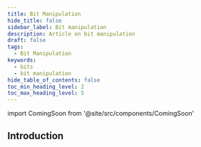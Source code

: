 ```yaml
---
title: Bit Manipulation
hide_title: false
sidebar_label: Bit manipulation
description: Article on bit manipulation
draft: false
tags: 
  - Bit Manipulation
keywords: 
  - bits
  - bit manipulation
hide_table_of_contents: false
toc_min_heading_level: 2
toc_max_heading_level: 5
---
```


import ComingSoon from '@site/src/components/ComingSoon'

## Introduction

<ComingSoon />